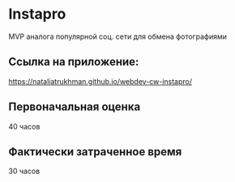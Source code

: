 # Instapro

MVP аналога популярной соц. сети для обмена фотографиями

## Ссылка на приложение:

 https://nataliatrukhman.github.io/webdev-cw-instapro/

## Первоначальная оценка

40 часов

## Фактически затраченное время

30 часов

